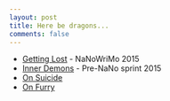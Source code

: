 ```yaml
---
layout: post
title: Here be dragons...
comments: false
---
```


* [Getting Lost](getting-lost) - NaNoWriMo 2015
* [Inner Demons](inner-demons) - Pre-NaNo sprint 2015
* [On Suicide](suicide)
* [On Furry](furry)
